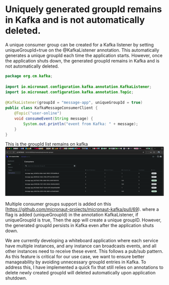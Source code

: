 # Uniquely generated groupId remains in Kafka and is not automatically deleted.

A unique consumer group can be created for a Kafka listener by setting uniqueGroupId=true on the @KafkaListener annotation. 
This automatically generates a unique groupId each time the application starts. However, once the application shuts down, 
the generated groupId remains in Kafka and is not automatically deleted.

```java
package org.cm.kafka;

import io.micronaut.configuration.kafka.annotation.KafkaListener;
import io.micronaut.configuration.kafka.annotation.Topic;

@KafkaListener(groupId = "message-app", uniqueGroupId = true)
public class KafkaMessageConsumerClient {
	@Topic("user-online")
	void consumeEvent(String message) {
		System.out.println("event from Kafka: " + message);
	}
}

```

This is the groupId list remains on kafka
![consumerGroupList.png](consumerGroupList.png)

Multiple consumer groups support is added on this [https://github.com/micronaut-projects/micronaut-kafka/pull/69).
where a flag is added (uniqueGroupId) in the annotation KafkaListener, if uniqueGroupId is true,
Then the app will create a unique groupID.
However, the generated groupId persists in Kafka even after the application shuts down.

We are currently developing a whiteboard application where each service have multiple instances, and any instance can broadcasts events, 
and all other instances need to receive these event. This follows a pub/sub pattern. 
As this feature is critical for our use case, we want to ensure better manageability by avoiding unnecessary groupId entries in Kafka. 
To address this, I have implemented a quick fix that still relies on annotations to delete newly created groupId will deleted automatically upon application shutdown.
